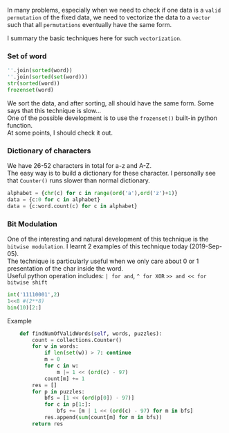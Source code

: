 In many problems, especially when we need to check if one data is a `valid permutation` of the fixed data, we need to vectorize the data to a `vector` such that all `permutations` eventually have the same form.     
     
I summary the basic techniques here for such `vectorization`.     

### Set of word

```python
''.join(sorted(word))
''.join(sorted(set(word)))
str(sorted(word))
frozenset(word)
```
We sort the data, and after sorting, all should have the same form. Some says that this technique is slow...     
One of the possible development is to use the `frozenset()` built-in python function.   
At some points, I should check it out.     

### Dictionary of characters

We have 26-52 characters in total for a-z and A-Z.   
The easy way is to build a dictionary for these character. I personally see that `Counter()` runs slower than normal dictionary.     

```python
alphabet = {chr(c) for c in range(ord('a'),ord('z')+1)}
data = {c:0 for c in alphabet}
data = {c:word.count(c) for c in alphabet}
```
### Bit Modulation

One of the interesting and natural development of this technique is the `bitwise modulation`. I learnt 2 examples of this technique today (2019-Sep-05).   
The technique is particularly useful when we only care about 0 or 1 presentation of the char inside the word.    
Useful python operation includes: `| for and`, `^ for XOR` `>> and << for bitwise shift` 

```python
int('11110001',2)
1<<8 #(2**8)
bin(10)[2:]
```
Example
```python
    def findNumOfValidWords(self, words, puzzles):
        count = collections.Counter()
        for w in words:
            if len(set(w)) > 7: continue
            m = 0
            for c in w:
                m |= 1 << (ord(c) - 97)
            count[m] += 1
        res = []
        for p in puzzles:
            bfs = [1 << (ord(p[0]) - 97)]
            for c in p[1:]:
                bfs += [m | 1 << (ord(c) - 97) for m in bfs]
            res.append(sum(count[m] for m in bfs))
        return res

```
